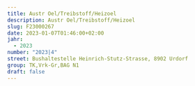 ```yaml
---
title: Austr Oel/Treibstoff/Heizoel
description: Austr Oel/Treibstoff/Heizoel
slug: F23000267
date: 2023-01-07T01:46:00+02:00
jahr:
  - 2023
number: "2023|4"
street: Bushaltestelle Heinrich-Stutz-Strasse, 8902 Urdorf
group: TK,Vrk-Gr,BAG N1
draft: false
---
```

